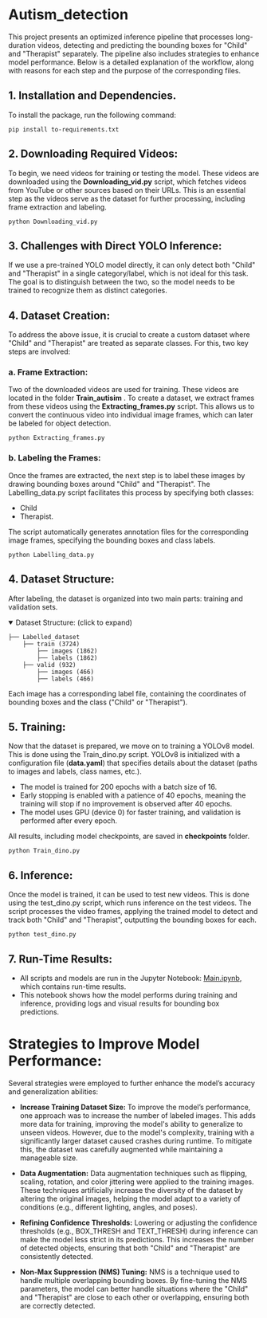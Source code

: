 # Autism_detection
This project presents an optimized inference pipeline that processes long-duration videos, detecting and predicting the bounding boxes for "Child" and "Therapist" separately. The pipeline also includes strategies to enhance model performance. Below is a detailed explanation of the workflow, along with reasons for each step and the purpose of the corresponding files.

## 1. Installation and Dependencies.
To install the package, run the following command:
```
pip install to-requirements.txt
```

## 2. Downloading Required Videos:
To begin, we need videos for training or testing the model. These videos are downloaded using the **Downloading_vid.py** script, which fetches videos from YouTube or other sources based on their URLs. This is an essential step as the videos serve as the dataset for further processing, including frame extraction and labeling.
```
python Downloading_vid.py
```
## 3. Challenges with Direct YOLO Inference:
If we use a pre-trained YOLO model directly, it can only detect both "Child" and "Therapist" in a single category/label, which is not ideal for this task. The goal is to distinguish between the two, so the model needs to be trained to recognize them as distinct categories.

## 4. Dataset Creation:
To address the above issue, it is crucial to create a custom dataset where "Child" and "Therapist" are treated as separate classes. For this, two key steps are involved:

### a. Frame Extraction:
Two of the downloaded videos are used for training. These videos are located in the folder **Train_autisim** . To create a dataset, we extract frames from these videos using the **Extracting_frames.py** script. This allows us to convert the continuous video into individual image frames, which can later be labeled for object detection.

```
python Extracting_frames.py
```
### b. Labeling the Frames:
Once the frames are extracted, the next step is to label these images by drawing bounding boxes around "Child" and "Therapist". The Labelling_data.py script facilitates this process by specifying both classes:
* Child
* Therapist.

The script automatically generates annotation files for the corresponding image frames, specifying the bounding boxes and class labels.
```
python Labelling_data.py
```

## 4. Dataset Structure:
After labeling, the dataset is organized into two main parts: training and validation sets.
<details open> <summary>Dataset Structure: (click to expand)</summary>
  
```
├── Labelled_dataset
    ├── train (3724)
        ├── images (1862)
        ├── labels (1862)
    ├── valid (932)
        ├── images (466)
        ├── labels (466)
```
</details>
Each image has a corresponding label file, containing the coordinates of bounding boxes and the class ("Child" or "Therapist").

## 5. Training:
Now that the dataset is prepared, we move on to training a YOLOv8 model. This is done using the Train_dino.py script. YOLOv8 is initialized with a configuration file (**data.yaml**) that specifies details about the dataset (paths to images and labels, class names, etc.).

* The model is trained for 200 epochs with a batch size of 16.
* Early stopping is enabled with a patience of 40 epochs, meaning the training will stop if no improvement is observed after 40 epochs.
* The model uses GPU (device 0) for faster training, and validation is performed after every epoch.

All results, including model checkpoints, are saved in **checkpoints** folder.

```
python Train_dino.py
```

## 6. Inference:
Once the model is trained, it can be used to test new videos. This is done using the test_dino.py script, which runs inference on the test videos. The script processes the video frames, applying the trained model to detect and track both "Child" and "Therapist", outputting the bounding boxes for each.

```
python test_dino.py
```

## 7. Run-Time Results:
* All scripts and models are run in the
Jupyter Notebook: [Main.ipynb](https://colab.research.google.com/drive/1r650PWtlYWXAOkk6ZSycntrLkr05-_jM?usp=sharing), which contains run-time results. 
* This notebook shows how the model performs during training and inference, providing logs and visual results for bounding box predictions.

#  Strategies to Improve Model Performance:
Several strategies were employed to further enhance the model’s accuracy and generalization abilities:

* **Increase Training Dataset Size:**
To improve the model’s performance, one approach was to increase the number of labeled images. This adds more data for training, improving the model's ability to generalize to unseen videos. However, due to the model's complexity, training with a significantly larger dataset caused crashes during runtime. To mitigate this, the dataset was carefully augmented while maintaining a manageable size.

* **Data Augmentation:**
Data augmentation techniques such as flipping, scaling, rotation, and color jittering were applied to the training images. These techniques artificially increase the diversity of the dataset by altering the original images, helping the model adapt to a variety of conditions (e.g., different lighting, angles, and poses).

* **Refining Confidence Thresholds:**
Lowering or adjusting the confidence thresholds (e.g., BOX_THRESH and TEXT_THRESH) during inference can make the model less strict in its predictions. This increases the number of detected objects, ensuring that both "Child" and "Therapist" are consistently detected.

* **Non-Max Suppression (NMS) Tuning:**
NMS is a technique used to handle multiple overlapping bounding boxes. By fine-tuning the NMS parameters, the model can better handle situations where the "Child" and "Therapist" are close to each other or overlapping, ensuring both are correctly detected.

